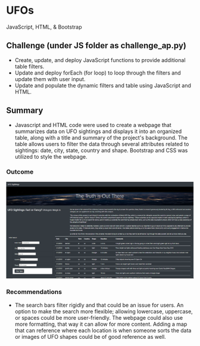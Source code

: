 # UFOs
JavaScript, HTML, & Bootstrap

## Challenge (under JS folder as challenge_ap.py)
- Create, update, and deploy JavaScript functions to provide additional table filters.
- Update and deploy forEach (for loop) to loop through the filters and update them with user input.
- Update and populate the dynamic filters and table using JavaScript and HTML.

## Summary
- Javascript and HTML code were used to create a webpage that summarizes data on UFO sightings and displays it into an organized table, along with a title and summary of the project's background. The table allows users to filter the data through several attributes related to sightings: date, city, state, country and shape. Bootstrap and CSS was utilized to style the webpage.

### Outcome
![alt text](https://github.com/elenaguilarv/UFOs/blob/master/sighting_webpage.PNG)

### Recommendations
- The search bars filter rigidly and that could be an issue for users. An option to make the search more flexible; allowing lowercase, uppercase, or spaces could be more user-friendly. The webpage could also use more formatting, that way it can allow for more content. Adding a map that can reference where each location is when someone sorts the data or images of UFO shapes could be of good reference as well.

